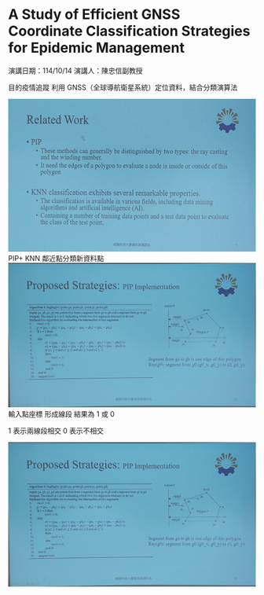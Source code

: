 # A Study of Efficient GNSS Coordinate Classification Strategies for Epidemic Management

演講日期：114/10/14 
演講人：陳忠信副教授

目的疫情追蹤
利用 GNSS（全球導航衛星系統）定位資料，結合分類演算法

![1](1014/20251014_133802.jpg)
PIP+
KNN
鄰近點分類新資料點
![2](1014/20251014_140500.jpg)
輸入點座標 形成線段
結果為 1 或 0

1 表示兩線段相交
0 表示不相交

![3](1014/20251014_140500.jpg)
